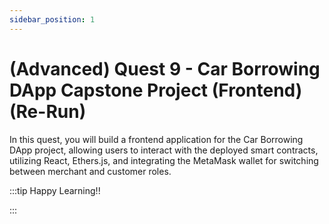```yaml
---
sidebar_position: 1
---
```


# (Advanced) Quest 9 - Car Borrowing DApp Capstone Project (Frontend) (Re-Run)

In this quest, you will build a frontend application for the Car Borrowing DApp project, allowing users to interact with the deployed smart contracts, utilizing React, Ethers.js, and integrating the MetaMask wallet for switching between merchant and customer roles.

:::tip Happy Learning!!

<QuestButton text="Go To Quest" link="https://app.stackup.dev/quest_page/advanced-quest-9---car-borrowing-dapp-capstone-project-frontend-re-run" />

:::
